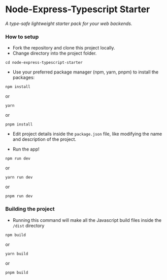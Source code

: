 # Node-Express-Typescript Starter

_A type-safe lightweight starter pack for your web backends._

### How to setup

- Fork the repository and clone this project locally.
- Change directory into the project folder.

```
cd node-express-typescript-starter
```

- Use your preferred package manager (npm, yarn, pnpm) to install the packages:

```
npm install
```

or

```
yarn
```

or

```
pnpm install
```

- Edit project details inside the `package.json` file, like modifying the name and description of the project.

- Run the app!

```
npm run dev
```

or

```
yarn run dev
```

or

```
pnpm run dev
```

### Building the project

- Running this command will make all the Javascript build files inside the `/dist` directory

```
npm build
```

or

```
yarn build
```

or

```
pnpm build
```
